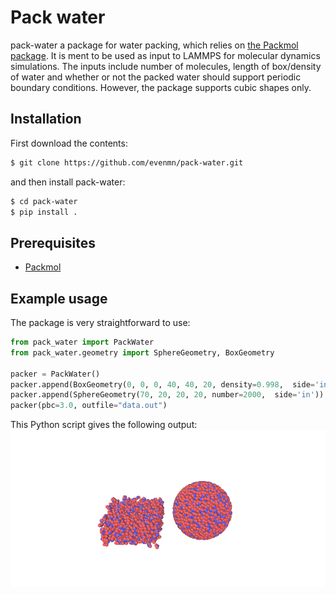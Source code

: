 # Pack water
pack-water a package for water packing, which relies on [the Packmol package](http://m3g.iqm.unicamp.br/packmol/home.shtml). It is ment to be used as input to LAMMPS for molecular dynamics simulations. The inputs include number of molecules, length of box/density of water and whether or not the packed water should support periodic boundary conditions. However, the package supports cubic shapes only. 

## Installation
First download the contents:
``` bash
$ git clone https://github.com/evenmn/pack-water.git
```
and then install pack-water:
``` bash
$ cd pack-water
$ pip install .
```

## Prerequisites
- [Packmol](http://m3g.iqm.unicamp.br/packmol/home.shtml)

## Example usage
The package is very straightforward to use:

``` python
from pack_water import PackWater
from pack_water.geometry import SphereGeometry, BoxGeometry
    
packer = PackWater()
packer.append(BoxGeometry(0, 0, 0, 40, 40, 20, density=0.998,  side='in'))
packer.append(SphereGeometry(70, 20, 20, 20, number=2000,  side='in'))
packer(pbc=3.0, outfile="data.out")
```

This Python script gives the following output:
![Water geometries](examples/water.png)
